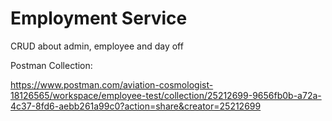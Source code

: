 # Employment Service
CRUD about admin, employee and day off

Postman Collection:

https://www.postman.com/aviation-cosmologist-18126565/workspace/employee-test/collection/25212699-9656fb0b-a72a-4c37-8fd6-aebb261a99c0?action=share&creator=25212699
